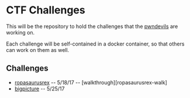 # CTF Challenges

This will be the repository to hold the challenges that the
[pwndevils][pwndevils-ctf-time] are working on.

Each challenge will be self-contained in a docker container, so that
others can work on them as well.

## Challenges

- [ropasaurusrex][ropasaurusrex] -- 5/18/17 -- [walkthrough][ropasaurusrex-walk]
- [bigpicture][bigpicture] -- 5/25/17


[pwndevils-ctf-time]: https://ctftime.org/team/14321
[ropasaurusrex]: ropasaurusrex/README.md
[bigpicture]: bigpicture/README.md
[ropsaurus-walk]: https://youtu.be/GySsNkUwp84
